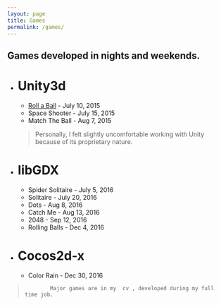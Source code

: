 ```yaml
---
layout: page
title: Games
permalink: /games/
---
```


## Games developed in nights and weekends.

* # Unity3d

  -  [Roll a Ball](/about/) - July 10, 2015
  -  Space Shooter - July 15, 2015
  -  Match The Ball - Aug 7, 2015


  >Personally, I felt slightly uncomfortable working with Unity because of its proprietary nature.

* # libGDX

  - Spider Solitaire - July 5, 2016
  - Solitaire - July 20, 2016
  - Dots - Aug 8, 2016
  - Catch Me - Aug 13, 2016
  - 2048 - Sep 12, 2016
  - Rolling Balls - Dec 4, 2016

* # Cocos2d-x

  - Color Rain - Dec 30, 2016




>             Major games are in my  cv , developed during my full time job.
